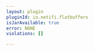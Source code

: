 ```yaml
---
layout: plugin
pluginId: io.netifi.flatbuffers
isJarAvailable: true
error: NONE
violations: []

---
```

